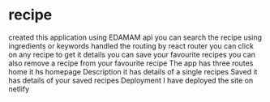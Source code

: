 # recipe
created this application using EDAMAM  api you can search the recipe using ingredients or keywords handled the routing by react router you can click on any recipe to get it details  you can save your favourite recipes you can also remove a recipe from your favourite recipe
The app has three routes home 
it hs homepage
Description
it has details of a single recipes
Saved
it has details of your saved recipes
Deployment I have deployed the site on netlify
